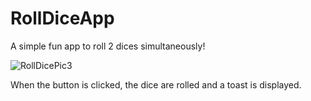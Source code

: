 # RollDiceApp
A simple fun app to roll 2 dices simultaneously!

![RollDicePic3](https://user-images.githubusercontent.com/86718514/189643181-2ca98c6b-6c9a-4330-a6bc-eaa78abe5880.jpg)


When the button is clicked, the dice are rolled and a toast is displayed.
